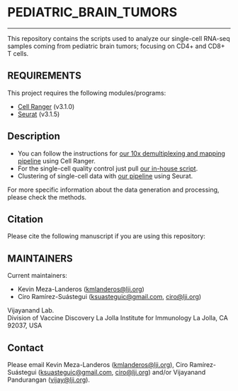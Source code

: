 # PEDIATRIC_BRAIN_TUMORS
------------

This repository contains the scripts used to analyze our single-cell RNA-seq samples coming from pediatric brain tumors; focusing on CD4+ and CD8+ T cells.

REQUIREMENTS
------------

This project requires the following modules/programs:

* [Cell Ranger](https://support.10xgenomics.com/single-cell-gene-expression/software/pipelines/latest/what-is-cell-ranger) (v3.1.0)
* [Seurat](https://satijalab.org/seurat) (v3.1.5)

Description
------------

* You can follow the instructions for [our 10x demultiplexing and mapping pipeline](https://github.com/vijaybioinfo/cellranger_wrappeR) using Cell Ranger.
* For the single-cell quality control just pull [our in-house script](https://github.com/vijaybioinfo/quality_control).
* Clustering of single-cell data with [our pipeline](https://github.com/vijaybioinfo/clustering) using Seurat.

For more specific information about the data generation and processing, please check the methods.


Citation
--------------
Please cite the following manuscript if you are using this repository:


MAINTAINERS
-----------

Current maintainers:
* Kevin Meza-Landeros (kmlanderos@lji.org) 
* Ciro Ramírez-Suástegui (ksuasteguic@gmail.com, ciro@lji.org)

Vijayanand Lab.  
Division of Vaccine Discovery La Jolla Institute for Immunology La Jolla, CA 92037, USA

Contact
-----------
Please email Kevin Meza-Landeros (kmlanderos@lji.org), Ciro Ramírez-Suástegui (ksuasteguic@gmail.com, ciro@lji.org) and/or Vijayanand Pandurangan (vijay@lji.org).

